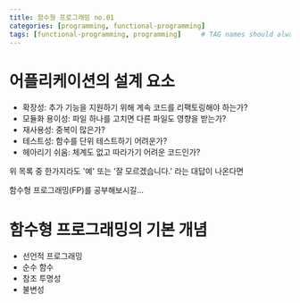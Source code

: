 ```yaml
---
title: 함수형 프로그래밍 no.01
categories: [programming, functional-programming]
tags: [functional-programming, programming]     # TAG names should always be lowercase
---
```


# 어플리케이션의 설계 요소

* 확장성: 추가 기능을 지원하기 위해 계속 코드를 리팩토링해야 하는가?
* 모듈화 용이성: 파일 하나를 고치면 다른 파일도 영향을 받는가?
* 재사용성: 중복이 많은가?
* 테스트성: 함수를 단위 테스트하기 어려운가?
* 헤아리기 쉬움: 체계도 없고 따라가기 어려운 코드인가?

위 목록 중 한가지라도 '예' 또는 '잘 모르겠습니다.' 라는 대답이 나온다면

함수형 프로그래밍(FP)를 공부해보시길...


# 함수형 프로그래밍의 기본 개념

 - 선언적 프로그래밍
 - 순수 함수
 - 참조 투명성
 - 불변성
